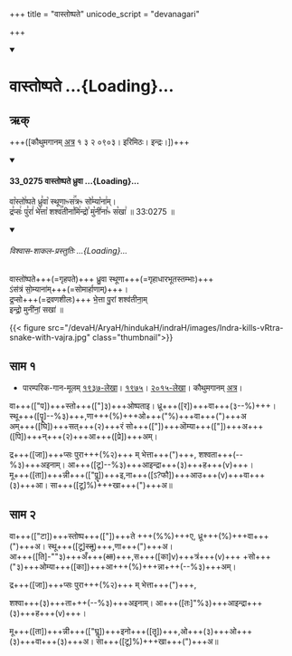 +++
title = "वास्तोष्पते"
unicode_script = "devanagari"

+++
<div class="js_include" includetitle="true" newlevelforh1="1" unfilled url="/vedAH_sAma/paravastu-saama/devaH/vAstoShpatiH/vAstoShpate/">
<details open><summary><h1>वास्तोष्पते ...{Loading}...</h1></summary>

## ऋक्

+++([कौथुमगानम् [अत्र](https://archive.org/details/SamaVedaSanhitaWithSayanabhashyaVolume1SatyavrataSamasrami1874bis_201804/page/n623&sa=D&ust=1542425956279000) १ ३ २ ०९०३। इरिमिठः। इन्द्रः।])+++

<div class="js_include" includetitle="false" newlevelforh1="3" unfilled="" url="/vedAH_sAma/kauthumam/saMhitA/vishvAsa-prastutiH/1_pUrvArchikaH/3/2/33_0275_vAstoShpate_dhruvA.md">
<details open><summary><h4>33_0275 वास्तोष्पते ध्रुवा ...{Loading}...</h4></summary>


वा꣡स्तो꣢ष्पते  ध्रु꣣वा꣡ स्थूणाᳱस꣢꣯त्रᳱ सो꣣म्या꣡ना꣢म्।  
द्र꣣प्सः꣢ पु꣣रां꣢ भे꣣त्ता꣡ शश्व꣢꣯तीना꣣मि꣢न्द्रो꣣ मु꣡नी꣢ना꣣ᳱ स꣡खा꣢ ॥ 33:0275 ॥  

<div class="js_include" newlevelforh1="2" title="विश्वास-शाकल-प्रस्तुतिः" unfilled="" url="/vedAH_Rk/shAkalam/saMhitA/vishvAsa-prastutiH/08/017/14_vAstoShpate_dhruvA.md">
<details open><summary><h6>विश्वास-शाकल-प्रस्तुतिः ...{Loading}...</h6></summary>


वास्तो॑ष्पते+++(=गृहपते)+++  ध्रु॒वा स्थूणा+++(=गृहाधारभूतस्तम्भाः)+++  
ऽंस॑त्रं सो॒म्याना॑म्+++(=सोमार्हाणाम्)+++।  
द्र॒प्सो+++(=द्रवणशीलः)+++ भे॒त्ता पु॒रां शश्व॑तीना॒म्  
इन्द्रो॒ मुनी॑नां॒ सखा॑ ॥

</details>
</div>
</details>
</div>  

{{< figure src="/devaH/AryaH/hindukaH/indraH/images/Indra-kills-vRtra-snake-with-vajra.jpg"  class="thumbnail">}}


## साम १

- पारम्परिक-गान-मूलम् [१९३७-लेखा](https://archive.org/stream/sAmaveda-jaiminIya-paravastu-paramparA-docs/sAmaveda-paravastu-1937#page/n9/mode/1up&sa=D&ust=1542425956279000)। [१९७५](https://archive.org/stream/sAmaveda-jaiminIya-paravastu-paramparA-docs/sAmaveda-paravastu-1975#page/n9/mode/1up&sa=D&ust=1542425956279000)। [२०१५-लेखा](https://archive.org/stream/sAmaveda-jaiminIya-paravastu-paramparA-docs/VIVAAHA%20UPANAYANA%20SAAMAANI#page/n4/mode/1up&sa=D&ust=1542425956280000)। कौथुमगानम् [अत्र](https://archive.org/details/SamaVedaSanhitaWithSayanabhashyaVolume1SatyavrataSamasrami1874bis_201804/page/n623&sa=D&ust=1542425956280000)।

<div caption="रामानुजार्यः 1974 , द्वितीयसाम्नि दोषः" class="audioEmbed" src="https://archive
.org/download/jaiminIya-sAma-gAna-paravastu-tradition-rAmAnuja/vAstoShpate-dhruva.mp3"></div>
<div caption="गोपालार्यः 2015  " class="audioEmbed" src="https://archive
.org/download/jaiminIya-sAma-gAna-paravastu-tradition-gopAla-2015/vAstoShpate-dhruva.mp3"></div>
<div caption="गोपालपवनयोर् अनुवचनम् 2015 1x" class="audioEmbed" src="https://archive
.org/download/jaiminIya-sAma-gAna-paravastu-tradition-anuvachanam-gopAla-pavana-2015/vAstoShpate-1.mp3"></div>
<div caption="गोपालपवनयोर् अनुवचनम् 2015 1.5x" class="audioEmbed" src="https://archive
.org/download/jaiminIya-sAma-gAna-paravastu-tradition-anuvachanam-gopAla-pavana-2015-150p-speed/vAstoShpate-1.mp3"></div>

वा+++(["प])+++स्तो+++(["]३)+++ओष्पताइ। ध्रू+++([र])+++वा+++(३--%)+++। स्थू+++([पॄ]--%३)+++,णा+++(%)+++ओ+++("%)+++वा+++(")+++अ  
अम्+++([घि])+++सत्+++(२)+++रं सो+++(["])+++ऒम्या+++(["])+++अ+++([पि])+++न्+++(२)+++आ+++([प्रे])+++अम्।

द्र+++([जा])+++प्सः पुरा+++(%२)+++ म् भेत्ता+++(")+++,
शश्वता+++(--%३)+++अइनाम्। आ+++([टू]--%३)+++आइन्द्रा+++(३)+++ह+++(v)+++।  
मू+++([ता])+++न्नी+++(["पॣ])+++इ,ना+++([ऽ?फौ])+++आउ+++(v)+++वा+++(३)+++आ। सा+++([टू]%)+++खा+++(")+++अ॥



## साम २
<div caption="गोपालपवनयोर् अनुवचनम् 2015 1x" class="audioEmbed" src="https://archive
.org/download/jaiminIya-sAma-gAna-paravastu-tradition-anuvachanam-gopAla-pavana-2015/vAstoShpate-2.mp3"></div>
<div caption="गोपालपवनयोर् अनुवचनम् 2015 1.5x" class="audioEmbed" src="https://archive
.org/download/jaiminIya-sAma-gAna-paravastu-tradition-anuvachanam-gopAla-pavana-2015-150p-speed/vAstoShpate-2.mp3"></div>

वा+++(["टा])+++स्तोष्प+++(["])+++ते +++(%%)+++ए, ध्रू+++(%)+++वा+++(")+++अ। स्थू+++([टू]~~स्तू~~)+++,णा+++(")+++अ।  
आ+++([ति]-""३)+++अँ+++(~~आ~~)+++,स+++([का]v)+++त्रं+++(v)+++ +सो+++("३)+++ओम्या+++([का])+++आ+++(%)+++न्ना+++(--%३)+++अम्।

द्र+++([जा])+++प्सः पुरा+++(%२)+++ म् भेत्ता+++(")+++,

शश्वा+++(३)+++ता+++(--%३)+++अइनाम्। आ+++([तः]"%३)+++आइन्द्रा+++(३)+++ह+++(v)+++।

मू+++([ता])+++न्नी+++(["घॣ])+++इनो+++([तॄ])+++,ओ+++(३)+++ओ+++(३)+++वा+++(३)+++अ।  सा+++([टू]%)+++खा+++(")+++अ॥
</details>
</div>